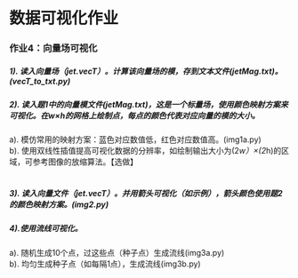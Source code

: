 # 数据可视化作业
### 作业4：向量场可视化<br/>
##### 1). 读入向量场（jet.vecT）。计算该向量场的模，存到文本文件(jetMag.txt)。(vecT_to_txt.py)<br/>
##### 2). 读入题1中的向量模文件(jetMag.txt)，这是一个标量场，使用颜色映射方案来可视化。在w×h的网格上绘制点，每点的颜色代表对应向量的模的大小。
a). 模仿常用的映射方案：蓝色对应数值低，红色对应数值高。(img1a.py)<br/>
b). 使用双线性插值提高可视化数据的分辨率，如绘制输出大小为(2*w）×(2*h)的区域，可参考图像的放缩算法。【选做】<br/><br/>
##### 3). 读入向量文件（jet.vecT）。并用箭头可视化（如示例），箭头颜色使用题2的颜色映射方案。(img2.py)<br/>
##### 4).使用流线可视化。
a). 随机生成10个点，过这些点（种子点）生成流线(img3a.py)<br/>
b). 均匀生成种子点（如每隔1点），生成流线(img3b.py)